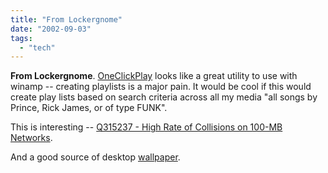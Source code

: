 ```yaml
---
title: "From Lockergnome"
date: "2002-09-03"
tags: 
  - "tech"
---
```


**From Lockergnome**. [OneClickPlay](http://www.czech-ware.net/popelka/main.asp?lang=en&page=ocp&lng=en) looks like a great utility to use with winamp -- creating playlists is a major pain. It would be cool if this would create play lists based on search criteria across all my media "all songs by Prince, Rick James, or of type FUNK".

This is interesting -- [Q315237 - High Rate of Collisions on 100-MB Networks](http://support.microsoft.com/default.aspx?scid=kb;EN-US;Q315237).

And a good source of desktop [wallpaper](http://art.softshape.com/).
